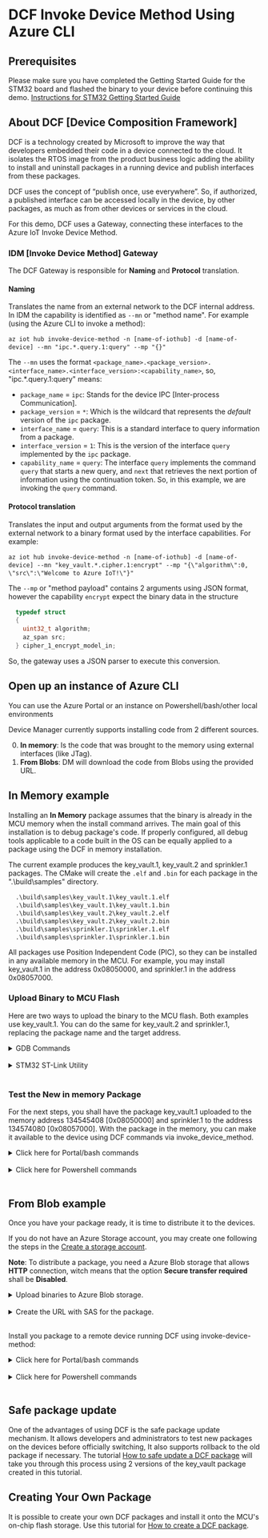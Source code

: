 # DCF Invoke Device Method Using Azure CLI

## Prerequisites 
Please make sure you have completed the Getting Started Guide for the STM32 board and flashed the binary to your device before continuing this demo. [Instructions for STM32 Getting Started Guide](https://github.com/mamokarz/getting-started/blob/master/README.md)

## About DCF [Device Composition Framework]
DCF is a technology created by Microsoft to improve the way that developers embedded their code in a device connected to the cloud. It isolates the RTOS image from the product business logic adding the ability to install and uninstall packages in a running device and publish interfaces from these packages.

DCF uses the concept of “publish once, use everywhere”. So, if authorized, a published interface can be accessed locally in the device, by other packages, as much as from other devices or services in the cloud. 

For this demo, DCF uses a Gateway, connecting these interfaces to the Azure IoT Invoke Device Method.

### IDM [Invoke Device Method] Gateway
The DCF Gateway is responsible for **Naming** and **Protocol** translation.

#### Naming
Translates the name from an external network to the DCF internal address. In IDM the capability is identified as `--mn` or "method name". For example (using the Azure CLI to invoke a method):
```
az iot hub invoke-device-method -n [name-of-iothub] -d [name-of-device] --mn "ipc.*.query.1:query" --mp "{}"
```
The `--mn` uses the format `<package_name>.<package_version>.<interface_name>.<interface_version>:<capability_name>`, so, "ipc.*.query.1:query" means:
  * `package_name` = `ipc`: Stands for the device IPC [Inter-process Communication].
  * `package_version` = `*`: Which is the wildcard that represents the *default* version of the `ipc` package.
  * `interface_name` = `query`: This is a standard interface to query information from a package.
  * `interface_version` = `1`: This is the version of the interface `query` implemented by the `ipc` package.
  * `capability_name` = `query`: The interface `query` implements the command `query` that starts a new query, and `next` that retrieves the next portion of information using the continuation token. So, in this example, we are invoking the `query` command.

#### Protocol translation
Translates the input and output arguments from the format used by the external network to a binary format used by the interface capabilities. For example:
```
az iot hub invoke-device-method -n [name-of-iothub] -d [name-of-device] --mn "key_vault.*.cipher.1:encrypt" --mp "{\"algorithm\":0, \"src\":\"Welcome to Azure IoT!\"}" 
```
The `--mp` or "method payload" contains 2 arguments using JSON format, however the capability `encrypt` expect the binary data in the structure
```c
  typedef struct
  {
    uint32_t algorithm;
    az_span src;
  } cipher_1_encrypt_model_in;
```
So, the gateway uses a JSON parser to execute this conversion.

## Open up an instance of Azure CLI 
You can use the Azure Portal or an instance on Powershell/bash/other local environments

Device Manager currently supports installing code from 2 different sources.

0. **In memory**: Is the code that was brought to the memory using external interfaces (like JTag).
1. **From Blobs**: DM will download the code from Blobs using the provided URL.

## In Memory example

Installing an **In Memory** package assumes that the binary is already in the MCU memory when the install command arrives. The main goal of this installation is to debug package's code. 
If properly configured, all debug tools applicable to a code built in the OS can be equally applied to a package using the DCF in memory installation.

The current example produces the key_vault.1, key_vault.2 and sprinkler.1 packages. The CMake will create the `.elf` and `.bin` for each package in the ".\build\samples" directory.

```
  .\build\samples\key_vault.1\key_vault.1.elf
  .\build\samples\key_vault.1\key_vault.1.bin
  .\build\samples\key_vault.2\key_vault.2.elf
  .\build\samples\key_vault.2\key_vault.2.bin
  .\build\samples\sprinkler.1\sprinkler.1.elf
  .\build\samples\sprinkler.1\sprinkler.1.bin
```

All packages use Position Independent Code (PIC), so they can be installed in any available memory in the MCU. For example, you may install key_vault.1 in the address 0x08050000, and sprinkler.1 in the address 0x08057000.

### Upload Binary to MCU Flash

Here are two ways to upload the binary to the MCU flash. Both examples use key_vault.1. You can do the same for key_vault.2 and sprinkler.1, replacing the package name and the target address.

<details>
<summary>GDB Commands</summary>
<br>

One of the ways to upload the binary file is to use the following GDB commands.

```
load build/samples/key_vault.1/key_vault.1.elf 0x08050000
```
If you are using GDB to debug your code, you can add the symbols as well. Symbols shall be attached from the .text section. to find it, you can use the readelf tool.
```bash
arm-none-eabi-readelf.exe -S build/samples/key_vault.1/key_vault.1.elf
There are 30 section headers, starting at offset 0x5aa78:

Section Headers:
  [Nr] Name              Type            Addr     Off    Size   ES Flg Lk Inf Al
  [ 0]                   NULL            00000000 000000 000000 00      0   0  0
  [ 1] .preamble         PROGBITS        00000000 010000 000080 00   A  0   0  1
  [ 2] .dynsym           DYNSYM          00000080 010080 000030 10   A  3   3  4
  [ 3] .dynstr           STRTAB          000000b0 0100b0 000004 00   A  0   0  1
  [ 4] .rel.dyn          REL             000000b4 0100b4 000180 08   A  2   0  4
  [ 5] .rel.plt          REL             00000234 010234 000000 08  AI  2  10  4
  [ 6] .plt              PROGBITS        00000234 010234 000000 04  AX  0   0  4
  [ 7] .interp           PROGBITS        00000234 010234 000014 00   A  0   0  1
  [ 8] .hash             HASH            00000248 010248 000018 04   A  2   0  4
  [ 9] .text             PROGBITS        00000260 010260 00598c 00  AX  0   0 16
  [10] .got              PROGBITS        00005bec 015bec 000044 04  WA  0   0  4
  [11] .rodata           PROGBITS        00005c30 015c30 00018d 00   A  0   0  4
  [12] .fast_run         PROGBITS        10000044 030098 000000 00   W  0   0  1
  [13] .data             PROGBITS        10000044 020044 000088 00  WA  0   0  4
  [14] .dynamic          DYNAMIC         10000000 030000 000098 08  WA  3   0  4
  [15] .data_run         NOBITS          10000044 030044 000088 00  WA  0   0  1
  [16] .heap             PROGBITS        100000cc 030098 000000 00   W  0   0  1
  [17] .ARM.attributes   ARM_ATTRIBUTES  00000000 030098 000030 00      0   0  1
  [18] .comment          PROGBITS        00000000 0300c8 000079 01  MS  0   0  1
  [19] .debug_line       PROGBITS        00000000 030141 006755 00      0   0  1
  [20] .debug_info       PROGBITS        00000000 036896 00d8b0 00      0   0  1
  [21] .debug_abbrev     PROGBITS        00000000 044146 001715 00      0   0  1
  [22] .debug_aranges    PROGBITS        00000000 045860 000448 00      0   0  8
  [23] .debug_str        PROGBITS        00000000 045ca8 00dac7 01  MS  0   0  1
  [24] .debug_ranges     PROGBITS        00000000 05376f 000418 00      0   0  1
  [25] .debug_macro      PROGBITS        00000000 053b87 003797 00      0   0  1
  [26] .debug_frame      PROGBITS        00000000 057320 001230 00      0   0  4
  [27] .symtab           SYMTAB          00000000 058550 001500 10     28 243  4
  [28] .strtab           STRTAB          00000000 059a50 000f14 00      0   0  1
  [29] .shstrtab         STRTAB          00000000 05a964 000112 00      0   0  1
```
As a result, you can see in Section 9, that `.text` starts at the relative position 0x00000260, which we shall add to the installed address 0x08050000, resulting in the address 0x08050260. The address may be different in your compilation.
```
add-symbol-file build/samples/key_vault.1/key_vault.1.elf 0x08050260
```

Because you have the symbol attached to the code, you can now debug your package's code using any GDB tools, including breakpoints and variable inspections. 

</details>
<br>

<details>
<summary>STM32 ST-Link Utility</summary>
<br>

- Locate the ST-Link Utility application. 
- If you can't locate it, refer to [Local Debugging with Visual Studio](docs/debugging-local.md) to install STLink Driver or download directly from [ST-Link Download Link](https://www.st.com/en/development-tools/stsw-link004.html) here.

![ST_Link_utility1](STMicroelectronics/STM32L4_L4+/media/STLink1.PNG)

- Plug the STM32 dev board to your machine. 
- Use the `Connect to the target` button to connect to your dev board and you should be able to see the content of the memory address '0x08050000'. 
- Click the `Binary File` tab and locate the `build/samples/key_vault.1/key_vault.1.bin` file. 

![ST_Link_utility2](STMicroelectronics/STM32L4_L4+/media/STLink2.PNG)

You should be able to see the content of this `.bin` package. 

![ST_Link_utility3](STMicroelectronics/STM32L4_L4+/media/STLink3.PNG)

Use the `Target->Program` option to choose where you want to flash the DCF package. 

![ST_Link_utility4](STMicroelectronics/STM32L4_L4+/media/STLink4.PNG)

- Use Starting Address as `0x08050000` and locate the `.bin` file from earlier. 
- Click `Start`. You should be able to see the package loaded into FLASH memory.

![ST_Link_utility5](STMicroelectronics/STM32L4_L4+/media/STLink5.PNG)

</details>
<br>

### Test the New in memory Package

For the next steps, you shall have the package key_vault.1 uploaded to the memory address 134545408 [0x08050000] and sprinkler.1 to the address 134574080 [0x08057000]. With the package in the memory, you can make it available to the device using DCF commands via invoke_device_method.

<details>
<summary>Click here for Portal/bash commands</summary>
<br>

Query for existing interfaces on the device 
```
az iot hub invoke-device-method -n [name-of-iothub] -d [name-of-device] --mn "ipc.*.query.1:query" --mp "{}"

// expected outcome
{
  "payload": {
    "continuation_token": 655615,
    "result": [
      "*ipc.1.query.1",
      "*ipc.1.interface_manager.1",
      "*dm.1.packages.1"
    ]
  },
  "status": 200
}

```

**Note**: A `*` in front of a name indicates that this is the default package for this interface.

Install key_vault.1 package in the address 134545408 [0x08050000] and sprinkler.1 in the address 134574080 [0x08057000]
```
az iot hub invoke-device-method -n [name-of-iothub] -d [name-of-device] --mn "dm.*.packages.1:install" --mp "{\"source_type\":0,\"address\":134545408,\"package_name\":\"key_vault.1\"}" 

// expected outcome
{
  "payload": {},
  "status": 200
}

az iot hub invoke-device-method -n [name-of-iothub] -d [name-of-device] --mn "dm.*.packages.1:install" --mp "{\"source_type\":0,\"address\":134574080,\"package_name\":\"sprinkler.1\"}" 

// expected outcome
{
  "payload": {},
  "status": 200
}
```

Query for existing interfaces on the device. You should be able to see the newly installed key_vault and sprinkler interfaces.
```
az iot hub invoke-device-method -n [name-of-iothub] -d [name-of-device] --mn "ipc.*.query.1:query" --mp "{}"

// expected outcome
{
  "payload": {
    "continuation_token": 655615,
    "result": [
      "*ipc.1.query.1",
      "*ipc.1.interface_manager.1",
      "*dm.1.packages.1",
      "*key_vault.1.cipher.1",
      "*sprinkler.1.sprinkler.1"
    ]
  },
  "status": 200
}
```

Turn on the sprinkler, which will be modeled by turning on a LED on the STM Board
```
az iot hub invoke-device-method -n [name-of-iothub] -d [name-of-device] --mn "sprinkler.*.sprinkler.1:water_now" --mp "{\"zone\":0}"

// expected outcome
{
  "payload": {},
  "status": 200
}
```

Turn off the sprinkler, which will be modeled by turning off a LED on the STM Board
```
az iot hub invoke-device-method -n [name-of-iothub] -d [name-of-device] --mn "sprinkler.*.sprinkler.1:stop" --mp "{\"zone\":0}" 

// expected outcome
{
  "payload": {},
  "status": 200
}
```

We are now sending a message to the device and using the newly installed key_vault to encrypt the message "Welcome to Azure IoT!". The response will be the encrypted result of the message.
```
az iot hub invoke-device-method -n [name-of-iothub] -d [name-of-device] --mn "key_vault.*.cipher.1:encrypt" --mp "{\"algorithm\":0, \"src\":\"Welcome to Azure IoT!\"}" 

// expected outcome
{
  "payload": {
    "dest": "0ZldfV1pbUhhNXhJyTkBEUhhwX2Uh"
  },
  "status": 200
}
```

We are now sending the result of the encrypted message back to the device to decrypt, and we should get our original message back.
```
az iot hub invoke-device-method -n [name-of-iothub] -d [name-of-device] --mn "key_vault.*.cipher.1:decrypt" --mp "{\"src\":\"0ZldfV1pbUhhNXhJyTkBEUhhwX2Uh\"}" 

// expected outcome
{
  "payload": {
    "dest": "Welcome to Azure IoT!"
  },
  "status": 200
}
```

</details>
<br>

<details>
<summary>Click here for Powershell commands</summary>
<br>

The commands are different for Powershell because you have to use ` to escape any " double quotes

<br>

Query for existing interfaces on the device 
```
az iot hub invoke-device-method -n [name-of-iothub] -d [name-of-device] --mn "ipc.*.query.1:query" --mp "{}"

// expected outcome
{
  "payload": {
    "continuation_token": 655615,
    "result": [
      "*ipc.1.query.1",
      "*ipc.1.interface_manager.1",
      "*dm.1.packages.1"
    ]
  },
  "status": 200
}

```

**Note**: A `*` in front of a name indicates that this is the default package for this interface.

Install key_vault.1 package in the address 134545408 [0x08050000] and sprinkler.1 in the address 134574080 [0x08057000]
```
az iot hub invoke-device-method -n [name-of-iothub] -d [name-of-device] --mn "dm.*.packages.1:install" --mp "{\`"source_type\`":0,\`"address\`":134545408,\`"package_name\`":\`"key_vault.1\`"}" 

// expected outcome
{
  "payload": {},
  "status": 200
}

az iot hub invoke-device-method -n [name-of-iothub] -d [name-of-device] --mn "dm.*.packages.1:install" --mp "{\`"source_type\`":0,\`"address\`":134574080,\`"package_name\`":\`"sprinkler.1\`"}" 

// expected outcome
{
  "payload": {},
  "status": 200
}
```

Query for existing interfaces on the device. You should be able to see the newly installed key_vault and sprinkler interfaces.
```
az iot hub invoke-device-method -n [name-of-iothub] -d [name-of-device] --mn "ipc.*.query.1:query" --mp "{}"

// expected outcome
{
  "payload": {
    "continuation_token": 655615,
    "result": [
      "*ipc.1.query.1",
      "*ipc.1.interface_manager.1",
      "*dm.1.packages.1",
      "*key_vault.1.cipher.1",
      "*sprinkler.1.sprinkler.1"
    ]
  },
  "status": 200
}
```

Turn on the sprinkler, which will be modeled by turning on a LED on the STM Board
```
az iot hub invoke-device-method -n [name-of-iothub] -d [name-of-device] --mn "sprinkler.*.sprinkler.1:water_now" --mp "{\`"zone\`":0}"

// expected outcome
{
  "payload": {},
  "status": 200
}
```

Turn off the sprinkler, which will be modeled by turning off a LED on the STM Board
```
az iot hub invoke-device-method -n [name-of-iothub] -d [name-of-device] --mn "sprinkler.*.sprinkler.1:stop" --mp "{\`"zone\`":0}" 

// expected outcome
{
  "payload": {},
  "status": 200
}
```

We are now sending a message to the device and using the newly installed key_vault to encrypt the message "Welcome to Azure IoT!". The response will be the encrypted result of the message.
```
az iot hub invoke-device-method -n [name-of-iothub] -d [name-of-device] --mn "key_vault.*.cipher.1:encrypt" --mp "{\`"algorithm\`":0, \`"src\`":\`"Welcome to Azure IoT!\`"}" 

// expected outcome
{
  "payload": {
    "dest": "0ZldfV1pbUhhNXhJyTkBEUhhwX2Uh"
  },
  "status": 200
}
```

We are now sending the result of the encrypted message back to the device to decrypt, and we should get our original message back.
```
az iot hub invoke-device-method -n [name-of-iothub] -d [name-of-device] --mn "key_vault.*.cipher.1:decrypt" --mp "{\`"src\`":\`"0ZldfV1pbUhhNXhJyTkBEUhhwX2Uh\`"}" 

// expected outcome
{
  "payload": {
    "dest": "Welcome to Azure IoT!"
  },
  "status": 200
}
```

</details>
<br>

## From Blob example

Once you have your package ready, it is time to distribute it to the devices. 

If you do not have an Azure Storage account, you may create one following the steps in the [Create a storage account](https://docs.microsoft.com/en-us/azure/storage/common/storage-account-create?toc=%2Fazure%2Fstorage%2Fblobs%2Ftoc.json&tabs=azure-portal).

**Note**: To distribute a package, you need a Azure Blob storage that allows **HTTP** connection, witch means that the option **Secure transfer required** shall be **Disabled**.

<details>
<summary>Upload binaries to Azure Blob storage.</summary>
<br>

In the storage create a container for your packages:
  
  1. Navigate to your new storage account in the Azure portal.
  2. In the left menu for the storage account, scroll to the Data storage section, then select Blob containers.
  3. Select the `+ Container` button.
  4. Type a name `packages`.
  6. Select `Create` to create the container.

![AZ_BLOB_CREATE_CONTAINER](STMicroelectronics/STM32L4_L4+/media/azure_blob_create_container.png)

Upload your binary to the `packages` container

  1. Click in the new `packages` container to open it.
  2. Select the `Upload` button.
  3. In the left part of the Portal, find *sprinkler.1.bin* in the directory ".\build\samples\sprinkler.1".
  4. Select `Upload` to upload the file.

![AZ_BLOB_UPLOAD_FILE](STMicroelectronics/STM32L4_L4+/media/azure_blob_upload_file.png)

</details>
<br>

<details>
<summary>Create the URL with SAS for the package.</summary>
<br>

  1. Click in the file `sprinkler.1.bin` to open it in the Portal.
  2. Select `Generate SAS` button.
  3. Change `Expiry` date to give you some time, for example a week from the `Start` date.
  4. Change `Allowed protocols` to `HTTPS and HTTP`.
  5. Select `Generate SAS token and URL` to create the URL.

![AZ_BLOB_GENERATE_SAS](STMicroelectronics/STM32L4_L4+/media/azure_blob_generate_sas.png)

Copy the `Blob SAS URL` to your clipboard.

![AZ_BLOB_SAS_URL](STMicroelectronics/STM32L4_L4+/media/azure_blob_sas_url.png)

</details>
<br>

Install you package to a remote device running DCF using invoke-device-method:

<details>
<summary>Click here for Portal/bash commands</summary>
<br>

If you have sprinkler.1 installed, uninstall it before trying to install the new package from Blobs.
```
az iot hub invoke-device-method -n [name-of-iothub] -d [name-of-device] --mn "dm.*.packages.1:uninstall" --mp "{\"package_name\":\"sprinkler.1\"}" 

// expected outcome: Azure CLI
{
  "payload": {},
  "status": 200
}
```

Query for existing interfaces on the device to make sure that you don't have the sprinkler.1 interface anymore.

```
az iot hub invoke-device-method -n [name-of-iothub] -d [name-of-device] --mn "ipc.*.query.1:query" --mp "{}"

// expected outcome
{
  "payload": {
    "continuation_token": 655615,
    "result": [
      "*ipc.1.query.1",
      "*ipc.1.interface_manager.1",
      "*dm.1.packages.1",
      "*key_vault.1.cipher.1"
    ]
  },
  "status": 200
}

```

Install the sprinkler.1 in the address 134574080 [0x08057000] from the Blob storage (**source_type:1**), use the copied **Blob SAS URL** as `package_name`.
```
az iot hub invoke-device-method -n [name-of-iothub] -d [name-of-device] --mn "dm.*.packages.1:install" --mp "{\"source_type\":1,\"address\":134574080,\"package_name\":\"https://mystorage.blob.core.windows.net/packages/sprinkler.1.bin?sp=r&st=2021-05-17T22:11:04Z&se=2021-05-25T06:11:04Z&sv=2020-02-10&sr=b&sig=xxxxxxxxxxxxxxxxxxxxxxxxxxxxxxxxxxxxxxx\"}" 

// expected outcome
{
  "payload": {},
  "status": 200
}
```

Query for existing interfaces on the device. You should be able to see the newly installed key_vault and sprinkler interfaces.
```
az iot hub invoke-device-method -n [name-of-iothub] -d [name-of-device] --mn "ipc.*.query.1:query" --mp "{}"

// expected outcome
{
  "payload": {
    "continuation_token": 655615,
    "result": [
      "*ipc.1.query.1",
      "*ipc.1.interface_manager.1",
      "*dm.1.packages.1",
      "*key_vault.1.cipher.1",
      "*sprinkler.1.sprinkler.1"
    ]
  },
  "status": 200
}
```

</details>
<br>

<details>
<summary>Click here for Powershell commands</summary>
<br>

The commands are different for Powershell because you have to use ` to escape any " double quotes

<br>

If you have sprinkler.1 installed, uninstall it before trying to install the new package from Blobs.
```
az iot hub invoke-device-method -n [name-of-iothub] -d [name-of-device] --mn "dm.*.packages.1:uninstall" --mp "{\`"package_name\`":\`"sprinkler.1\`"}" 

// expected outcome: Azure CLI
{
  "payload": {},
  "status": 200
}
```

Query for existing interfaces on the device to make sure that you don't have the sprinkler.1 interface anymore.

```
az iot hub invoke-device-method -n [name-of-iothub] -d [name-of-device] --mn "ipc.*.query.1:query" --mp "{}"

// expected outcome
{
  "payload": {
    "continuation_token": 655615,
    "result": [
      "*ipc.1.query.1",
      "*ipc.1.interface_manager.1",
      "*dm.1.packages.1",
      "*key_vault.1.cipher.1"
    ]
  },
  "status": 200
}

```

Install the sprinkler.1 in the address 134574080 [0x08057000] from the Blob storage (**source_type:1**), use the copied **Blob SAS URL** as `package_name`.
```
az iot hub invoke-device-method -n [name-of-iothub] -d [name-of-device] --mn "dm.*.packages.1:install" --mp "{\`"source_type\`":1,\`"address\`":134574080,\`"package_name\`":\`"https://mystorage.blob.core.windows.net/packages/sprinkler.1.bin?sp=r&st=2021-05-17T22:11:04Z&se=2021-05-25T06:11:04Z&sv=2020-02-10&sr=b&sig=xxxxxxxxxxxxxxxxxxxxxxxxxxxxxxxxxxxxxxx\`"}" 

// expected outcome
{
  "payload": {},
  "status": 200
}
```

Query for existing interfaces on the device. You should be able to see the newly installed key_vault and sprinkler interfaces.
```
az iot hub invoke-device-method -n [name-of-iothub] -d [name-of-device] --mn "ipc.*.query.1:query" --mp "{}"

// expected outcome
{
  "payload": {
    "continuation_token": 655615,
    "result": [
      "*ipc.1.query.1",
      "*ipc.1.interface_manager.1",
      "*dm.1.packages.1",
      "*key_vault.1.cipher.1",
      "*sprinkler.1.sprinkler.1"
    ]
  },
  "status": 200
}
```

</details>
<br>

## Safe package update

One of the advantages of using DCF is the safe package update mechanism. It allows developers and administrators to test new packages on the devices before officially switching, It also supports rollback to the old package if necessary. The tutorial [How to safe update a DCF package](DCF_Safe_Update.md) will take you through this process using 2 versions of the key_vault package created in this tutorial. 

## Creating Your Own Package

It is possible to create your own DCF packages and install it onto the MCU's on-chip flash storage. Use this tutorial for [How to create a DCF package](STMicroelectronics/STM32L4_L4+/create_package.md).
